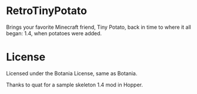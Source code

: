 # RetroTinyPotato

Brings your favorite Minecraft friend, Tiny Potato, back in time to where it all began: 1.4, when potatoes were added.

# License
Licensed under the Botania License, same as Botania.

Thanks to quat for a sample skeleton 1.4 mod in Hopper.
